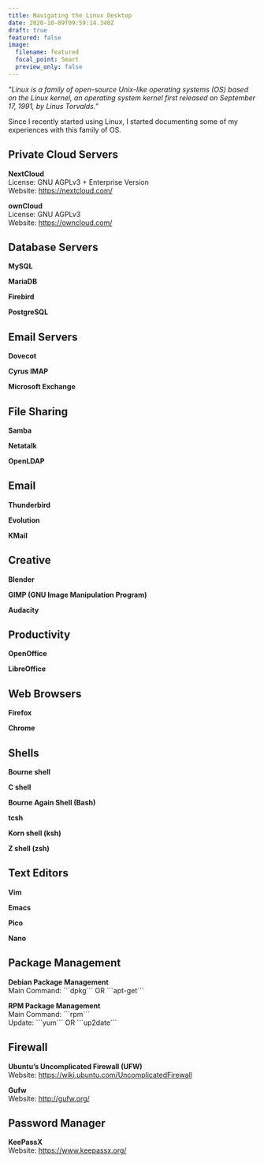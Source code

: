 ```yaml
---
title: Navigating the Linux Desktop
date: 2020-10-09T09:59:14.340Z
draft: true
featured: false
image:
  filename: featured
  focal_point: Smart
  preview_only: false
---
```

*"Linux is a family of open-source Unix-like operating systems (OS) based on the Linux kernel, an operating system kernel first released on September 17, 1991, by Linus Torvalds."*

Since I recently started using Linux, I started documenting some of my experiences with this family of OS. 

## Private Cloud Servers

**NextCloud**\
License: GNU AGPLv3 + Enterprise Version\
Website: https://nextcloud.com/

**ownCloud**\
License: GNU AGPLv3\
Website: https://owncloud.com/

## **Database Servers**

**MySQL**

**MariaDB**

**Firebird**

**PostgreSQL**

## **Email Servers**

**Dovecot**

**Cyrus IMAP**

**Microsoft Exchange**

## **File Sharing**

**Samba**

**Netatalk**

**OpenLDAP**

## Email

**Thunderbird**

**Evolution**

**KMail**

## Creative

**Blender**

**GIMP (GNU Image Manipulation Program)**

**Audacity**

## Productivity

**OpenOffice**

**LibreOffice**

## Web Browsers

**Firefox**

**Chrome**

## Shells

**Bourne shell**

**C shell**

**Bourne Again Shell (Bash)**

**tcsh**

**Korn shell (ksh)**

**Z shell (zsh)**

## Text Editors

**Vim**

**Emacs**

**Pico**

**Nano**

## Package Management

**Debian Package Management**\
Main Command: \`\`\`dpkg\`\`\` OR \`\`\`apt-get\`\`\`

**RPM Package Management**\
Main Command: \`\`\`rpm\`\`\`\
Update: \`\`\`yum\`\`\` OR \`\`\`up2date\`\`\`

## Firewall

**Ubuntu’s Uncomplicated Firewall (UFW)**\
Website: https://wiki.ubuntu.com/UncomplicatedFirewall

**Gufw**\
Website: http://gufw.org/

## Password Manager

**KeePassX**\
Website: https://www.keepassx.org/